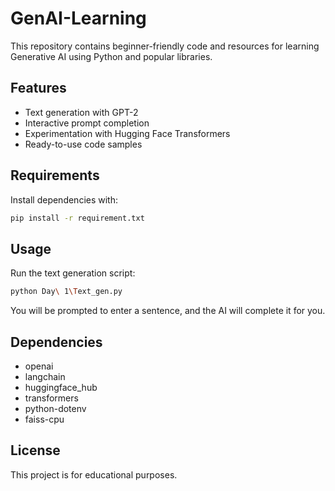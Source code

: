 # GenAI-Learning

This repository contains beginner-friendly code and resources for learning Generative AI using Python and popular libraries.

## Features

- Text generation with GPT-2
- Interactive prompt completion
- Experimentation with Hugging Face Transformers
- Ready-to-use code samples

## Requirements

Install dependencies with:

```bash
pip install -r requirement.txt
```

## Usage

Run the text generation script:

```bash
python Day\ 1\Text_gen.py
```

You will be prompted to enter a sentence, and the AI will complete it for you.

## Dependencies

- openai
- langchain
- huggingface_hub
- transformers
- python-dotenv
- faiss-cpu

## License

This project is for educational purposes.